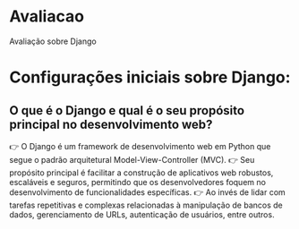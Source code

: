 # Avaliacao
Avaliação sobre Django
# Configurações iniciais sobre Django:
## O que é o Django e qual é o seu propósito principal no desenvolvimento web?
:point_right: O Django é um framework de desenvolvimento web em Python que segue o padrão arquitetural Model-View-Controller (MVC). 
:point_right: Seu propósito principal é facilitar a construção de aplicativos web robustos, escaláveis e seguros, permitindo que os desenvolvedores foquem no desenvolvimento de funcionalidades específicas.
:point_right: Ao invés de lidar com tarefas repetitivas e complexas relacionadas à manipulação de bancos de dados, gerenciamento de URLs, autenticação de usuários, entre outros.
